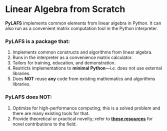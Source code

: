 # Linear Algebra from Scratch
**PyLAFS** implements common elements from linear algebra in Python. It can also run as a convenient matrix computation tool in the Python interpreter. 
### PyLAFS is a package that:
1. Implements common constructs and algorithms from linear algebra.
2. Runs in the interpreter as a convenience matrix calculator.
3. Tailors for training, education, and demonstration.
4. Restricts implementations to **minimal Python**—_i.e._ does not use external libraries.
5. Does **NOT** reuse **any** code from existing mathematics and algorithms libraries.

### PyLAFS does NOT:
1. Optimize for high-performance computing; this is a solved problem and there are many existing tools for that.
2. Provide theoretical or practical novelty; refer to [**these resources**](https://www.win.tue.nl/~hochsten/journals.html) for novel contributions to the field.